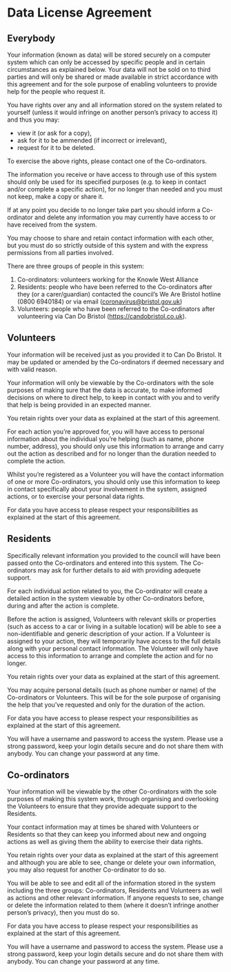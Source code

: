 Data License Agreement
===

Everybody
---

Your information (known as data) will be stored securely on a computer system which can only be accessed by specific people and in certain circumstances as explained below. Your data will not be sold on to third parties and will only be shared or made available in strict accordance with this agreement and for the sole purpose of enabling volunteers to provide help for the people who request it.

You have rights over any and all information stored on the system related to yourself (unless it would infringe on another person’s privacy to access it) and thus you may:

- view it (or ask for a copy),
- ask for it to be ammended (if incorrect or irrelevant),
- request for it to be deleted.

To exercise the above rights, please contact one of the Co-ordinators.

The information you receive or have access to through use of this system should only be used for its specified purposes (e.g. to keep in contact and/or complete a specific action), for no longer than needed and you must not keep, make a copy or share it.

If at any point you decide to no longer take part you should inform a Co-ordinator and delete any information you may currently have access to or have received from the system.

You may choose to share and retain contact information with each other, but you must do so strictly outside of this system and with the express permissions from all parties involved.

There are three groups of people in this system:

1. Co-ordinators: volunteers working for the Knowle West Alliance
2. Residents: people who have been referred to the Co-ordinators after they (or a carer/guardian) contacted the council’s We Are Bristol hotline (0800 6940184) or via email (coronavirus@bristol.gov.uk)
3. Volunteers: people who have been referred to the Co-ordinators after volunteering via Can Do Bristol (https://candobristol.co.uk).

Volunteers
---

Your information will be received just as you provided it to Can Do Bristol. It may be updated or amended by the Co-ordinators if deemed necessary and with valid reason.

Your information will only be viewable by the Co-ordinators with the sole purposes of making sure that the data is accurate, to make informed decisions on where to direct help, to keep in contact with you and to verify that help is being provided in an expected manner.

You retain rights over your data as explained at the start of this agreement.

For each action you’re approved for, you will have access to personal information about the individual you’re helping (such as name, phone number, address), you should only use this information to arrange and carry out the action as described and for no longer than the duration needed to complete the action.

Whilst you’re registered as a Volunteer you will have the contact information of one or more Co-ordinators, you should only use this information to keep in contact specifically about your involvement in the system, assigned actions, or to exercise your personal data rights.

For data you have access to please respect your responsibilities as explained at the start of this agreement.

Residents
---

Specifically relevant information you provided to the council will have been passed onto the Co-ordinators and entered into this system. The Co-ordinators may ask for further details to aid with providing adequete support.

For each individual action related to you, the Co-ordinator will create a detailed action in the system viewable by other Co-ordinators before, during and after the action is complete.

Before the action is assigned, Volunteers with relevant skills or properties (such as access to a car or living in a suitable location) will be able to see a non-identifiable and generic description of your action. If a Volunteer is assigned to your action, they will temporarily have access to the full details along with your personal contact information. The Volunteer will only have access to this information to arrange and complete the action and for no longer.

You retain rights over your data as explained at the start of this agreement.

You may acquire personal details (such as phone number or name) of the Co-ordinators or Volunteers. This will be for the sole purpose of organising the help that you’ve requested and only for the duration of the action.

For data you have access to please respect your responsibilities as explained at the start of this agreement.

You will have a username and password to access the system. Please use a strong password, keep your login details secure and do not share them with anybody. You can change your password at any time.

Co-ordinators
---

Your information will be viewable by the other Co-ordinators with the sole purposes of making this system work, through organising and overlooking the Volunteers to ensure that they provide adequate support to the Residents. 

Your contact information may at times be shared with Volunteers or Residents so that they can keep you informed about new and ongoing actions as well as giving them the ability to exercise their data rights.

You retain rights over your data as explained at the start of this agreement and although you are able to see, change or delete your own information, you may also request for another Co-ordinator to do so.

You will be able to see and edit all of the information stored in the system including the three groups: Co-ordinators, Residents and Volunteers as well as actions and other relevant information. If anyone requests to see, change or delete the information related to them (where it doesn’t infringe another person’s privacy), then you must do so.

For data you have access to please respect your responsibilities as explained at the start of this agreement.

You will have a username and password to access the system. Please use a strong password, keep your login details secure and do not share them with anybody. You can change your password at any time.
